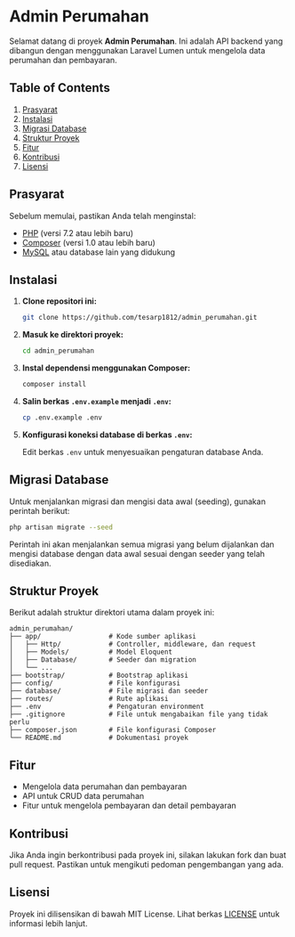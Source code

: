
# Admin Perumahan

Selamat datang di proyek **Admin Perumahan**. Ini adalah API backend yang dibangun dengan menggunakan Laravel Lumen untuk mengelola data perumahan dan pembayaran.

## Table of Contents

1. [Prasyarat](#prasyarat)
2. [Instalasi](#instalasi)
3. [Migrasi Database](#migrasi-database)
4. [Struktur Proyek](#struktur-proyek)
5. [Fitur](#fitur)
6. [Kontribusi](#kontribusi)
7. [Lisensi](#lisensi)

## Prasyarat

Sebelum memulai, pastikan Anda telah menginstal:

- [PHP](https://www.php.net/) (versi 7.2 atau lebih baru)
- [Composer](https://getcomposer.org/) (versi 1.0 atau lebih baru)
- [MySQL](https://www.mysql.com/) atau database lain yang didukung

## Instalasi

1. **Clone repositori ini:**

   ```bash
   git clone https://github.com/tesarp1812/admin_perumahan.git
   ```

2. **Masuk ke direktori proyek:**

   ```bash
   cd admin_perumahan
   ```

3. **Instal dependensi menggunakan Composer:**

   ```bash
   composer install
   ```

4. **Salin berkas `.env.example` menjadi `.env`:**

   ```bash
   cp .env.example .env
   ```

5. **Konfigurasi koneksi database di berkas `.env`:**

   Edit berkas `.env` untuk menyesuaikan pengaturan database Anda.

## Migrasi Database

Untuk menjalankan migrasi dan mengisi data awal (seeding), gunakan perintah berikut:

```bash
php artisan migrate --seed
```

Perintah ini akan menjalankan semua migrasi yang belum dijalankan dan mengisi database dengan data awal sesuai dengan seeder yang telah disediakan.

## Struktur Proyek

Berikut adalah struktur direktori utama dalam proyek ini:

```
admin_perumahan/
├── app/                 # Kode sumber aplikasi
│   ├── Http/            # Controller, middleware, dan request
│   ├── Models/          # Model Eloquent
│   ├── Database/        # Seeder dan migration
│   └── ...
├── bootstrap/           # Bootstrap aplikasi
├── config/              # File konfigurasi
├── database/            # File migrasi dan seeder
├── routes/              # Rute aplikasi
├── .env                 # Pengaturan environment
├── .gitignore           # File untuk mengabaikan file yang tidak perlu
├── composer.json        # File konfigurasi Composer
└── README.md            # Dokumentasi proyek
```

## Fitur

- Mengelola data perumahan dan pembayaran
- API untuk CRUD data perumahan
- Fitur untuk mengelola pembayaran dan detail pembayaran

## Kontribusi

Jika Anda ingin berkontribusi pada proyek ini, silakan lakukan fork dan buat pull request. Pastikan untuk mengikuti pedoman pengembangan yang ada.

## Lisensi

Proyek ini dilisensikan di bawah MIT License. Lihat berkas [LICENSE](LICENSE) untuk informasi lebih lanjut.

